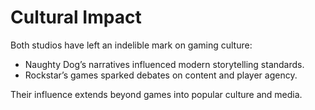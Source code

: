 # Cultural Impact

Both studios have left an indelible mark on gaming culture:

- Naughty Dog’s narratives influenced modern storytelling standards.  
- Rockstar’s games sparked debates on content and player agency.

Their influence extends beyond games into popular culture and media.
